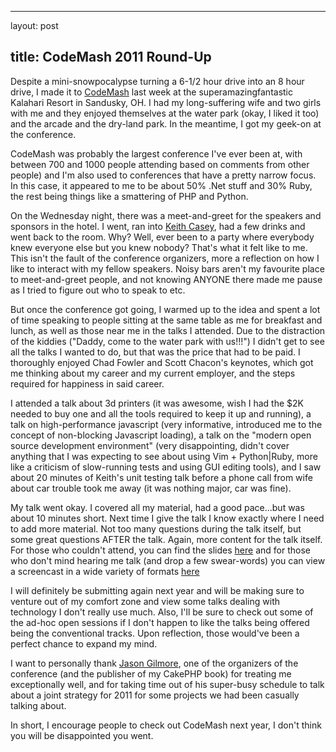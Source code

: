 <hr />

<p>layout: post</p>

<h2>title: CodeMash 2011 Round-Up</h2>

<p>Despite a mini-snowpocalypse turning a 6-1/2 hour drive into an 8 hour drive, I made it to <a href="http://codemash.org">CodeMash</a> last week at the superamazingfantastic Kalahari Resort in Sandusky, OH.  I had my long-suffering wife and two girls with me and they enjoyed themselves at the water park (okay, I liked it too) and the arcade and the dry-land park.  In the meantime, I got my geek-on at the conference.
</p>

<p>
CodeMash was probably the largest conference I've ever been at, with between 700 and 1000 people attending based on comments from other people) and I'm also used to conferences that have a pretty narrow focus.  In this case, it appeared to me to be about 50% .Net stuff and 30% Ruby, the rest being things like a smattering of PHP and Python.
</p>

<p>
On the Wednesday night, there was a meet-and-greet for the speakers and sponsors in the hotel.  I went, ran into <a href="http://twitter.com/caseysoftware">Keith Casey</a>, had a few drinks and went back to the room.  Why?  Well, ever been to a party where everybody knew everyone else but you knew nobody?  That's what it felt like to me.  This isn't the fault of the conference organizers, more a reflection on how I like to interact with my fellow speakers.  Noisy bars aren't my favourite place to meet-and-greet people, and not knowing ANYONE there made me pause as I tried to figure out who to speak to etc.
</p>

<p>But once the conference got going, I warmed up to the idea and spent a lot of time speaking to people sitting at the same table as me for breakfast and lunch, as well as those near me in the talks I attended.  Due to the distraction of the kiddies ("Daddy, come to the water park with us!!!") I didn't get to see all the talks I wanted to do, but that was the price that had to be paid.  I thoroughly enjoyed Chad Fowler and Scott Chacon's keynotes, which got me thinking about my career and my current employer, and the steps required for happiness in said career.
</p>

<p>
I attended a talk about 3d printers (it was awesome, wish I had the $2K needed to buy one and all the tools required to keep it up and running), a talk on high-performance javascript (very informative, introduced me to the concept of non-blocking Javascript loading), a talk on the "modern open source development environment" (very disappointing, didn't cover anything that I was expecting to see about using Vim + Python|Ruby, more like a criticism of slow-running tests and using GUI editing tools), and I saw about 20 minutes of Keith's unit testing talk before a phone call from wife about car trouble took me away (it was nothing major, car was fine).
</p>

<p>
My talk went okay.  I covered all my material, had a good pace...but was about 10 minutes short.  Next time I give the talk I know exactly where I need to add more material.  Not too many questions during the talk itself, but some great questions AFTER the talk.  Again, more content for the talk itself.  For those who couldn't attend, you can find the slides <a href="http://www.littlehart.net/tdd-ci.pdf">here</a> and for those who don't mind hearing me talk (and drop a few swear-words) you can view a screencast in a wide variety of formats <a href="http://www.archive.org/details/BreakItBeforeYouBuyIt">here</a>
</p>

<p>
I will definitely be submitting again next year and will be making sure to venture out of my comfort zone and view some talks dealing with technology I don't really use much.  Also, I'll be sure to check out some of the ad-hoc open sessions if I don't happen to like the talks being offered being the conventional tracks.  Upon reflection, those would've been a perfect chance to expand my mind.
</p>

<p>
I want to personally thank <a href="http:/twitter.com/wjgilmore">Jason Gilmore</a>, one of the organizers of the conference (and the publisher of my CakePHP book) for treating me exceptionally well, and for taking time out of his super-busy schedule to talk about a joint strategy for 2011 for some projects we had been casually talking about.</p>

<p>
In short, I encourage people to check out CodeMash next year, I don't think you will be disappointed you went.
</p>
